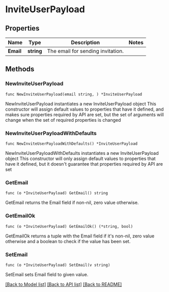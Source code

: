 # InviteUserPayload

## Properties

Name | Type | Description | Notes
------------ | ------------- | ------------- | -------------
**Email** | **string** | The email for sending invitation. | 

## Methods

### NewInviteUserPayload

`func NewInviteUserPayload(email string, ) *InviteUserPayload`

NewInviteUserPayload instantiates a new InviteUserPayload object
This constructor will assign default values to properties that have it defined,
and makes sure properties required by API are set, but the set of arguments
will change when the set of required properties is changed

### NewInviteUserPayloadWithDefaults

`func NewInviteUserPayloadWithDefaults() *InviteUserPayload`

NewInviteUserPayloadWithDefaults instantiates a new InviteUserPayload object
This constructor will only assign default values to properties that have it defined,
but it doesn't guarantee that properties required by API are set

### GetEmail

`func (o *InviteUserPayload) GetEmail() string`

GetEmail returns the Email field if non-nil, zero value otherwise.

### GetEmailOk

`func (o *InviteUserPayload) GetEmailOk() (*string, bool)`

GetEmailOk returns a tuple with the Email field if it's non-nil, zero value otherwise
and a boolean to check if the value has been set.

### SetEmail

`func (o *InviteUserPayload) SetEmail(v string)`

SetEmail sets Email field to given value.



[[Back to Model list]](../README.md#documentation-for-models) [[Back to API list]](../README.md#documentation-for-api-endpoints) [[Back to README]](../README.md)


